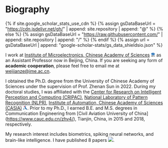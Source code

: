 # Biography

{% if site.google_scholar_stats_use_cdn %}
{% assign gsDataBaseUrl = "https://cdn.jsdelivr.net/gh/" | append: site.repository | append: "@" %}
{% else %}
{% assign gsDataBaseUrl = "https://raw.githubusercontent.com/" | append: site.repository | append: "/" %}
{% endif %}
{% assign url = gsDataBaseUrl | append: "google-scholar-stats/gs_data_shieldsio.json" %}



I work at [Institute of Microelectronics, Chinese Academy of Sciences](http://www.ime.cas.cn/) <img src='./images/icon/imecas.png' style='height: 13px;'> as an Assistant Professor now in Beijing, China. If you are seeking any form of **academic cooperation**, please feel free to email me at [weijianze@ime.ac.cn](mailto:weijianze@ime.ac.cn).


I obtained the Ph.D. degree from the University of Chinese Academy of Sciences under the supervision of Prof. Zhenan Sun in 2022. During my doctoral studies, I was affiliated with the [Center for Research on Intelligent Perception and Computing (CRIPAC)](http://www.cripac.ia.ac.cn/CN/model/index.htm), [National Laboratory of Pattern Recognition (NLPR)](http://www.nlpr.ia.ac.cn/cn/index.html), [Institute of Automation, Chinese Academy of Sciences (CASIA)](http://ia.cas.cn/) <img src='./images/icon/casia.png' style="height: 13px;">. Prior to my Ph.D., I earned B.E. and M.S. degrees in Communication Engineering from [Civil Aviation University of China] (https://www.cauc.edu.cn/zhv4/), Tianjin, China, in 2015 and 2018, respectively. 


My research interest includes biometrics, spiking neural networks, and brain-like intelligence.
I have published 8 papers  <a href='https://scholar.google.com/citations?user=28LpcfIAAAAJ'><img src="https://img.shields.io/endpoint?url={{ url | url_encode }}&logo=Google%20Scholar&labelColor=f6f6f6&color=9cf&style=flat&label=citations"></a>.
